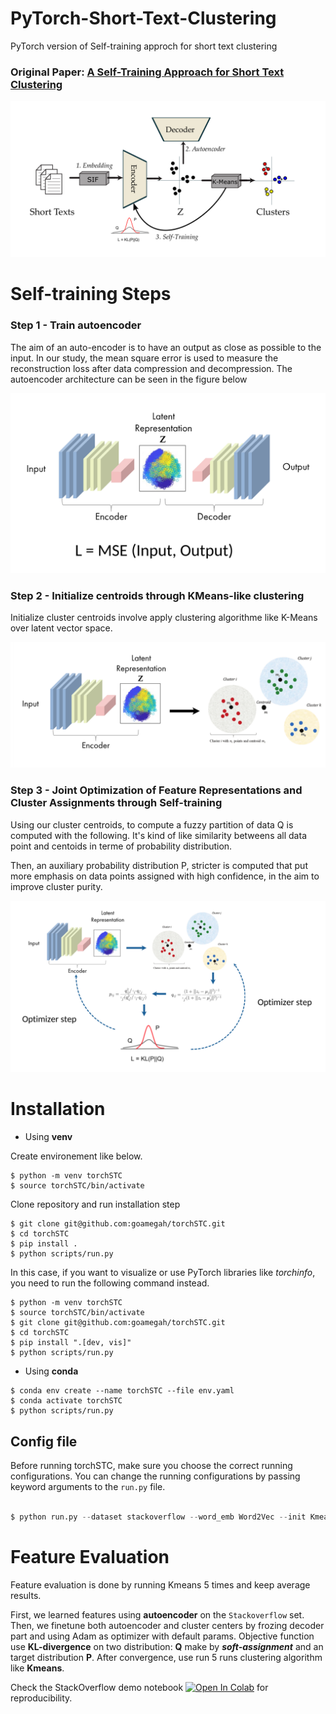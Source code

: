 # PyTorch-Short-Text-Clustering
PyTorch version of Self-training approch for short text clustering

### Original Paper: [A Self-Training Approach for Short Text Clustering](https://aclanthology.org/W19-4322/)

![Image of STC Arch](assets/cover.png)

# Self-training Steps

### Step 1 - Train autoencoder

The aim of an auto-encoder is to have an output as close as possible to the input. In our study, the mean square error is used to measure the reconstruction loss after data compression and decompression. The autoencoder architecture can be seen in the figure below

![Image of STC Arch](assets/1-TAE.png)

### Step 2 - Initialize centroids through KMeans-like clustering​

Initialize cluster centroids involve apply clustering algorithme like K-Means over latent vector space.

![Image of STC Arch](assets/2-ICTKM.png)


### Step 3 - Joint Optimization of Feature Representations and Cluster Assignments through Self-training

Using our cluster centroids, to compute a fuzzy partition of data Q is computed with the following. It's kind of like similarity betweens all data point and centoids in terme of probability distribution.

Then, an auxiliary probability distribution P, stricter is computed that put more emphasis on data points assigned with high confidence, in the aim to improve cluster purity.

![Image of STC Arch](assets/3-JOFRCA.png)

# Installation

- Using **venv**

Create environement like below.

```
$ python -m venv torchSTC
$ source torchSTC/bin/activate
```

Clone repository and run installation step

```
$ git clone git@github.com:goamegah/torchSTC.git
$ cd torchSTC
$ pip install .
$ python scripts/run.py
```

In this case, if you want to visualize or use PyTorch libraries like *torchinfo*, you need to run the following command instead.

```
$ python -m venv torchSTC
$ source torchSTC/bin/activate
$ git clone git@github.com:goamegah/torchSTC.git
$ cd torchSTC
$ pip install ".[dev, vis]"
$ python scripts/run.py
```

- Using **conda** 

```
$ conda env create --name torchSTC --file env.yaml
$ conda activate torchSTC
$ python scripts/run.py
```


## Config file

Before running torchSTC, make sure you choose the correct running configurations. You can change the running configurations by passing keyword arguments to the ```run.py``` file.

```python

$ python run.py --dataset stackoverflow --word_emb Word2Vec --init Kmeans --max_iter 1500

```

# Feature Evaluation

Feature evaluation is done by running Kmeans 5 times and keep average results. 

First, we learned features using **autoencoder** on the ```Stackoverflow``` set. Then, we finetune both autoencoder and cluster centers by frozing decoder part and using Adam as optimizer with default params. Objective function use **KL-divergence** on two distribution: **Q** make by ***soft-assignment*** and an target distribution **P**. After convergence, use run 5 runs clustering algorithm like **Kmeans**.

Check the StackOverflow demo notebook [![Open In Colab](https://colab.research.google.com/assets/colab-badge.svg)](https://github.com/goamegah/torchSTC/blob/main/demos/stackoverlow/stc_final_assignment_hgf_sof.ipynb) for reproducibility.
